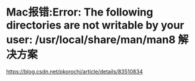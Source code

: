 # Mac报错:Error: The following directories are not writable by your user: /usr/local/share/man/man8 解决方案

https://blog.csdn.net/pkorochi/article/details/83510834